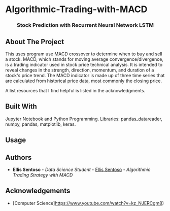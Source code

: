 # Algorithmic-Trading-with-MACD


  <h3 align="center">Stock Prediction with Recurrent Neural Network LSTM</h3>

## About The Project

This uses program use MACD crossover to determine when to buy and sell a stock.
MACD, which stands for moving average convergence/divergence, is a trading indicator
used in stock price technical analysis. It is intended to reveal changes in the strength, 
direction, momentum, and duration of a stock's price trend. The MACD indicator is made up 
of three time series that are calculated from historical price data, most commonly the closing price.

A list resources that I find helpful is listed in the acknowledgments.

## Built With

Jupyter Notebook and Python Programming.
Libraries: pandas_datareader, numpy, pandas, matplotlib, keras.

## Usage




## Authors

* **Ellis Sentoso** - *Data Science Student* - [Ellis Sentoso](https://github.com/ellissentoso) - *Algorithmic Trading Strategy with MACD*

## Acknowledgements

* [Computer Science]https://www.youtube.com/watch?v=kz_NJERCgm8)

